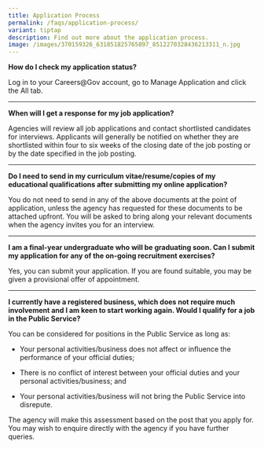```yaml
---
title: Application Process
permalink: /faqs/application-process/
variant: tiptap
description: Find out more about the application process.
image: /images/370159326_631851825765897_8512270328436213311_n.jpg
---
```

<p><strong>How do I check my application status?</strong>
</p>
<p>Log in to your Careers@Gov account, go to Manage Application and click
the All tab.</p>
<hr>
<p><strong>When will I get a response for my job application?</strong>
</p>
<p>Agencies will review all job applications and contact shortlisted candidates
for interviews. Applicants will generally be notified on whether they are
shortlisted within four to six weeks of the closing date of the job posting
or by the date specified in the job posting.</p>
<hr>
<p><strong>Do I need to send in my curriculum vitae/resume/copies of my educational qualifications after submitting my online application?</strong>
</p>
<p>You do not need to send in any of the above documents at the point of
application, unless the agency has requested for these documents to be
attached upfront. You will be asked to bring along your relevant documents
when the agency invites you for an interview.</p>
<hr>
<p><strong>I am a final-year undergraduate who will be graduating soon. Can I submit my application for any of the on-going recruitment exercises?</strong>
</p>
<p>Yes, you can submit your application. If you are found suitable, you may
be given a provisional offer of appointment.</p>
<hr>
<p><strong>I currently have a registered business, which does not require much involvement and I am keen to start working again. Would I qualify for a job in the Public Service?</strong>
</p>
<p></p>
<p>You can be considered for positions in the Public Service as long as:</p>
<ul>
<li>
<p>Your personal activities/business does not affect or influence the performance
of your official duties;</p>
</li>
<li>
<p>There is no conflict of interest between your official duties and your
personal activities/business; and</p>
</li>
<li>
<p>Your personal activities/business will not bring the Public Service into
disrepute.</p>
</li>
</ul>
<p>The agency will make this assessment based on the post that you apply
for. You may wish to enquire directly with the agency if you have further
queries.</p>
<p></p>